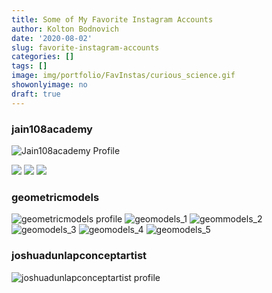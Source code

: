 ```yaml
---
title: Some of My Favorite Instagram Accounts
author: Kolton Bodnovich
date: '2020-08-02'
slug: favorite-instagram-accounts
categories: []
tags: []
image: img/portfolio/FavInstas/curious_science.gif
showonlyimage: no
draft: true
---
```


### jain108academy

![Jain108academy Profile](/portfolio/favorite_instas_files/jainacademy.png)

![](/portfolio/favorite_instas_files/jain108_post1.png)
![](/portfolio/favorite_instas_files/jain_post3.png)
![](/portfolio/favorite_instas_files/jain108academy_post2.png)

### geometricmodels

![geometricmodels profile](/portfolio/favorite_instas_files/geometric_models.jpg)
![geomodels_1](/portfolio/favorite_instas_files/geometricmodels_post.png)
![geommodels_2](/portfolio/favorite_instas_files/geometricmodels_post2.png)
![geomodels_3](/portfolio/favorite_instas_files/geometricmodels_post3.png)
![geomodels_4](/portfolio/favorite_instas_files/geometricmodels_post4.png)
![geomodels_5](/portfolio/favorite_instas_files/geometricmodels_post5.png)

### joshuadunlapconceptartist

![joshuadunlapconceptartist profile](/portfolio/favorite_instas_files/josh_dunlap.png)
